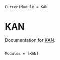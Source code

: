 ```@meta
CurrentModule = KAN
```

# KAN

Documentation for [KAN](https://github.com/rbSparky/KAN.jl).

```@index
```

```@autodocs
Modules = [KAN]
```
